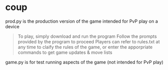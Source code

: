 # coup

prod.py is the production version of the game intended for PvP play on a device
> To play, simply download and run the program
> Follow the prompts provided by the program to proceed
> Players can refer to rules.txt at any time to claify the rules of the game, or enter the apporpriate commands to get game updates & move lists

game.py is for test running aspects of the game (not intended for PvP play)
